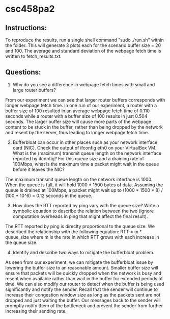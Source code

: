 # csc458pa2

## Instructions:

To reproduce the results, run a single shell command "sudo ./run.sh" within the folder. This will generate 3 plots each for the scenario
buffer size = 20 and 100. The average and standard deviation of the webpage fetch time is written to fetch_results.txt.

## Questions:

1. Why do you see a difference in webpage fetch times with small and large router buffers?

From our experiment we can see that larger router buffers corresponds with longer webpage fetch time. In one run of our experiment,
a router with a buffer size of 100 resulted in an average webpage fetch time of 0.110 seconds while a router with a buffer size of 100 
results in just 0.504 seconds. The larger buffer size will cause more parts of the webpage content to be stuck in the buffer, rather 
than being dropped by the network and resent by the server, thus leading to longer webpage fetch time.

2. Bufferbloat can occur in other places such as your network interface card (NIC). Check the output of ifconfig eth0 on your VirtualBox 
VM. What is the (maximum) transmit queue length on the network interface reported by ifconfig? For this queue size and a draining rate 
of 100Mbps, what is the maximum time a packet might wait in the queue before it leaves the NIC?

The maximum transmit queue length on the network interface is 1000. When the queue is full, it will hold 1000 * 1500 bytes of data.
Assuming the queue is drained at 100Mbps, a packet might wait up to (1000 * 1500 * 8) / (100 * 10^6) = 0.12 seconds in the queue.

3. How does the RTT reported by ping vary with the queue size? Write a symbolic equation to describe the relation between the two
(ignore computation overheads in ping that might affect the final result).

The RTT reported by ping is direclty proportional to the queue size. We described the relationship with the following equation: 
RTT = m * queue_size where m is the rate in which RTT grows with each increase in the queue size.

4. Identify and describe two ways to mitigate the bufferbloat problem.

As seen from our experiment, we can mitigate the bufferbloat issue by lowering the buffer size to an reasonable amount. Smaller buffer
size will ensure that packets will be quickly dropped when the network is busy and resent when available rather than wait in the buffer
for extended periods of time. We can also modify our router to detect when the buffer is being used significantly and notify the sender.
Recall that the sender will continue to increase their congestion window size as long as the packets sent are not dropped and just 
waiting the buffer. Our messages back to the sender will promptly notify them of the bottleneck and prevent the sender from further
increasing their sending rate.
